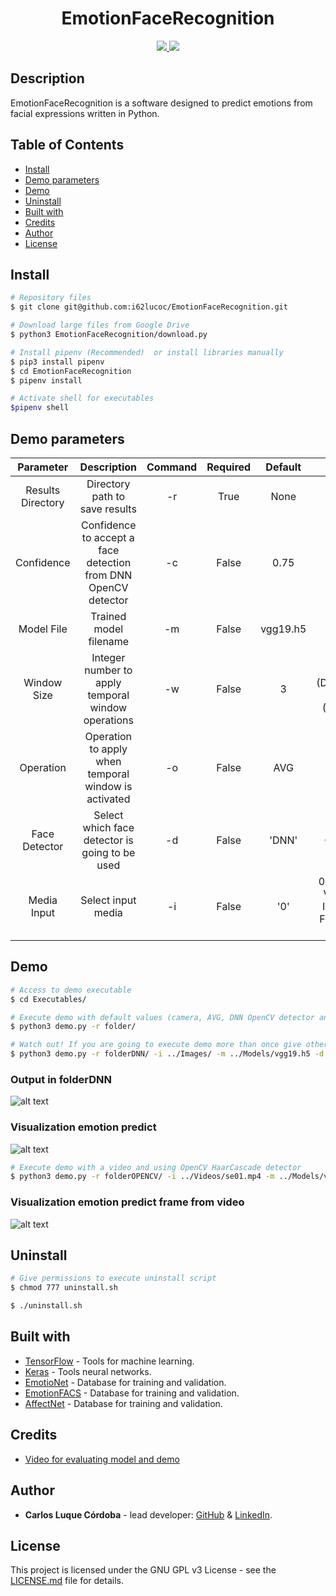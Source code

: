 <h1 align="center">EmotionFaceRecognition</h1>

<p align="center">
  <a href="https://www.gnu.org/licenses/gpl-3.0.en.html">
    <img src="https://img.shields.io/github/license/i62lucoc/EmotionFaceRecognition.svg?style=for-the-badge">
  </a>
  <a href="https://github.com/i62lucoc/EmotionFaceRecognition/stargazers">
    <img src="https://img.shields.io/github/stars/i62lucoc/EmotionFaceRecognition.svg?style=for-the-badge">
  </a>
</p>

## Description
EmotionFaceRecognition is a software designed to predict emotions from facial expressions written in Python.

## Table of Contents
* [Install](#install)
* [Demo parameters](#demo-parameters)
* [Demo](#demo)
* [Uninstall](#uninstall)
* [Built with](#built-with)
* [Credits](#credits)
* [Author](#author)
* [License](#license)

## Install
```bash
# Repository files
$ git clone git@github.com:i62lucoc/EmotionFaceRecognition.git

# Download large files from Google Drive
$ python3 EmotionFaceRecognition/download.py

# Install pipenv (Recommended)  or install libraries manually
$ pip3 install pipenv
$ cd EmotionFaceRecognition
$ pipenv install

# Activate shell for executables
$pipenv shell
```
## Demo parameters
| Parameter   | Description | Command       | Required       | Default       | Options |
|    :----:   |    :----:   |    :----:     |    :----:     |    :----:     |    :----:     | 
| Results Directory      | Directory path to save results    | -r   |True   |    None      | None |
| Confidence   | Confidence to accept a face detection from DNN OpenCV detector   | -c | False | 0.75 | None |
| Model File   | Trained model filename   | -m | False  | vgg19.h5 | None |
| Window Size   | Integer number to apply temporal window operations  | -w | False | 3 | < 2 (Deactivate) <br/> > 1 (Activate) |
| Operation   | Operation to apply when temporal window is activated   | -o | False | AVG | AVG <br/> MEDIAN <br/> MAX  |
| Face Detector  | Select which face detector is going to be used | -d | False | 'DNN' | DNN <br/> OPENCV <br/> DLIB |
| Media Input  |  Select input media  | -i | False | '0' | 0 (Camera) <br/> Video file <br/> Image file <br/> Folder with images |


## Demo
```bash
# Access to demo executable
$ cd Executables/

# Execute demo with default values (camera, AVG, DNN OpenCV detector and windowSize = 3)
$ python3 demo.py -r folder/

# Watch out! If you are going to execute demo more than once give other folder pathname or delete the existing one
$ python3 demo.py -r folderDNN/ -i ../Images/ -m ../Models/vgg19.h5 -d DNN
```
### Output in folderDNN
![alt text](https://github.com/i62lucoc/EmotionFaceRecognition/blob/master/Screenshots/FolderOutput.png?raw=true)

### Visualization emotion predict 
![alt text](https://github.com/i62lucoc/EmotionFaceRecognition/blob/master/Screenshots/FolderOutputPic.png?raw=true)


```bash
# Execute demo with a video and using OpenCV HaarCascade detector
$ python3 demo.py -r folderOPENCV/ -i ../Videos/se01.mp4 -m ../Models/vgg19.h5 -d OPENCV
```

### Visualization emotion predict frame from video 
![alt text](https://github.com/i62lucoc/EmotionFaceRecognition/blob/master/Screenshots/VideoHappy.png?raw=true)

## Uninstall
```bash
# Give permissions to execute uninstall script
$ chmod 777 uninstall.sh

$ ./uninstall.sh
```

## Built with
- [TensorFlow](https://github.com/tensorflow/tensorflow) - Tools for machine learning.
- [Keras](https://github.com/keras-team/keras) - Tools neural networks.
- [EmotioNet](http://cbcsl.ece.ohio-state.edu/EmotionNetChallenge/) - Database for training and validation.
- [EmotionFACS](https://imotions.com/blog/facial-action-coding-system/) - Database for training and validation.
- [AffectNet](http://mohammadmahoor.com/affectnet/) - Database for training and validation.

## Credits
- [Video for evaluating model and demo](https://www.youtube.com/watch?v=y2YUMPJATmg)

## Author
- **Carlos Luque Córdoba** - lead developer: [GitHub](https://github.com/i62lucoc) & [LinkedIn](www.linkedin.com/in/carlosluquecordoba).


## License
This project is licensed under the GNU GPL v3 License - see the [LICENSE.md](LICENSE.md) file for details.
